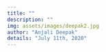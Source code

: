 ```yaml
---
title: ""
description: ""
img: assets/images/deepak2.jpg
author: "Anjali Deepak"
details: "July 11th, 2020"
---
```

